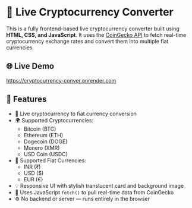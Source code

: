 # 💱 Live Cryptocurrency Converter

This is a fully frontend-based live cryptocurrency converter built using **HTML, CSS, and JavaScript**. It uses the [CoinGecko API](https://www.coingecko.com/) to fetch real-time cryptocurrency exchange rates and convert them into multiple fiat currencies.

## 🌐 Live Demo
https://cryptocurrency-conver.onrender.com

## 🚀 Features

- 🔄 Live cryptocurrency to fiat currency conversion
- 🌍 Supported Cryptocurrencies:
  - Bitcoin (BTC)
  - Ethereum (ETH)
  - Dogecoin (DOGE)
  - Monero (XMR)
  - USD Coin (USDC)
- 💱 Supported Fiat Currencies:
  - INR (₹)
  - USD ($)
  - EUR (€)
- 💡 Responsive UI with stylish translucent card and background image
- 🧠 Uses JavaScript `fetch()` to pull real-time data from CoinGecko
- ⚙️ No backend or server — runs entirely in the browser



